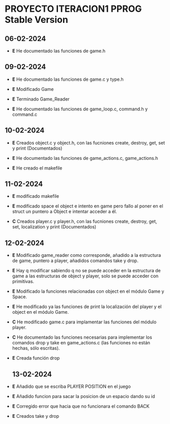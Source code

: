 # PROYECTO ITERACION1 PPROG Stable Version
## 06-02-2024
- **E** He documentado las funciones de game.h

## 09-02-2024
- **E** He documentado las funciones de game.c y type.h
- **E** Modificado Game
- **E** Terminado Game_Reader

- **E** He documentado las funciones de game_loop.c, command.h y command.c

## 10-02-2024
- **E** Creados object.c y object.h, con las fucniones create, destroy, get, set y print (Documentados)

- **E** He documentado las funciones de game_actions.c, game_actions.h
- **E** He creado el makefile

## 11-02-2024
- **E** modificado makefile
- **E** modificado space el object e intento en game pero fallo al poner en el struct un puntero a Object 
e intentar acceder a él.

- **C** Creados player.c y player.h, con las fucniones create, destroy, get, set, localization y print (Documentados)

## 12-02-2024
- **E** Modificado game_reader como corresponde, añadido a la estructura de game, puntero a player, añadidos comandos take y drop.
- **E** Hay q modificar sabiendo q no se puede acceder en la estructura de game a las estructuras de object y player, solo se puede acceder con primitivas.
- **E** Modificado la funciones relacionadas con object en el módulo Game y Space.
- **E** He modificado ya las funciones de print la localización del player y el object en el módulo Game.

- **C** He modificado game.c para implamentar las funciones del módulo player.
- **C** He documentado las funciones necesarias para implementar los comandos drop y take en game_actions.c (las funciones no están hechas, sólo escritas).

- **E** Creada función drop
  ## 13-02-2024
- **E** Añadido que se escriba PLAYER POSITION en el juego
- **E** Añadido funcion para sacar la posicion de un espacio dando su id
- **E** Corregido error que hacia que no funcionara el comando BACK
- **E** Creados take y drop